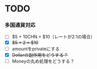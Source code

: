 # TODO

### 多国通貨対応
- [ ] $5 + 10CHN = $10（レートが2:1の場合） 
- [x] ~~$5 * 2 = $10~~
- [ ] amountをprivateにする
- [x] ~~Dollarの副作用をどうする？~~
- [ ] Moneyの丸め処理をどうする？